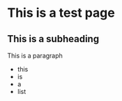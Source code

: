 This is a test page
===================

This is a subheading
--------------------

This is a paragraph

- this
- is
- a
- list